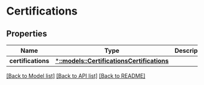 # Certifications

## Properties

Name | Type | Description | Notes
------------ | ------------- | ------------- | -------------
**certifications** | [***::models::CertificationsCertifications**](CertificationsCertifications.md) |  | [optional] 

[[Back to Model list]](../README.md#documentation-for-models) [[Back to API list]](../README.md#documentation-for-api-endpoints) [[Back to README]](../README.md)

